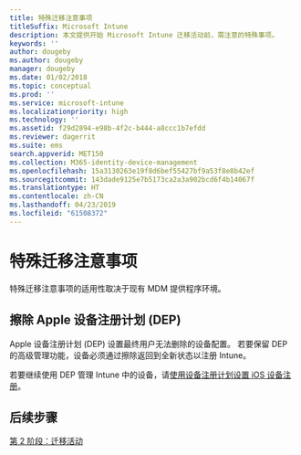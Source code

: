 ```yaml
---
title: 特殊迁移注意事项
titleSuffix: Microsoft Intune
description: 本文提供开始 Microsoft Intune 迁移活动前，需注意的特殊事项。
keywords: ''
author: dougeby
ms.author: dougeby
manager: dougeby
ms.date: 01/02/2018
ms.topic: conceptual
ms.prod: ''
ms.service: microsoft-intune
ms.localizationpriority: high
ms.technology: ''
ms.assetid: f29d2894-e98b-4f2c-b444-a8ccc1b7efdd
ms.reviewer: dagerrit
ms.suite: ems
search.appverid: MET150
ms.collection: M365-identity-device-management
ms.openlocfilehash: 15a3130263e19f8d6bef55427bf9a53f8e8b42ef
ms.sourcegitcommit: 143dade9125e7b5173ca2a3a902bcd6f4b14067f
ms.translationtype: HT
ms.contentlocale: zh-CN
ms.lasthandoff: 04/23/2019
ms.locfileid: "61508372"
---
```

# <a name="special-migration-considerations"></a>特殊迁移注意事项

特殊迁移注意事项的适用性取决于现有 MDM 提供程序环境。

## <a name="wipe-for-apples-device-enrollment-program-dep"></a>擦除 Apple 设备注册计划 (DEP)

Apple 设备注册计划 (DEP) 设置最终用户无法删除的设备配置。 若要保留 DEP 的高级管理功能，设备必须通过擦除返回到全新状态以注册 Intune。

若要继续使用 DEP 管理 Intune 中的设备，请[使用设备注册计划设置 iOS 设备注册](device-enrollment-program-enroll-ios.md)。


## <a name="next-steps"></a>后续步骤

[第 2 阶段：迁移活动](migration-guide-campaign.md)
